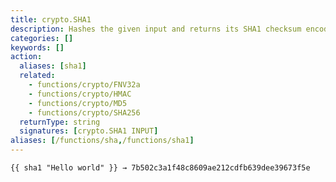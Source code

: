 ```yaml
---
title: crypto.SHA1
description: Hashes the given input and returns its SHA1 checksum encoded to a hexadecimal string.
categories: []
keywords: []
action:
  aliases: [sha1]
  related:
    - functions/crypto/FNV32a
    - functions/crypto/HMAC
    - functions/crypto/MD5
    - functions/crypto/SHA256
  returnType: string
  signatures: [crypto.SHA1 INPUT]
aliases: [/functions/sha,/functions/sha1]
---
```


```go-html-template
{{ sha1 "Hello world" }} → 7b502c3a1f48c8609ae212cdfb639dee39673f5e
```
